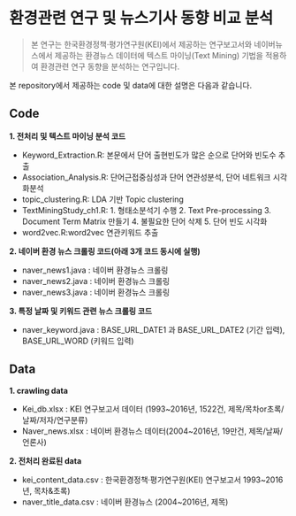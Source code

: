 # 환경관련 연구 및 뉴스기사 동향 비교 분석

> 본 연구는 한국환경정책·평가연구원(KEI)에서 제공하는 연구보고서와 네이버뉴스에서 제공하는 환경뉴스 데이터에 텍스트 마이닝(Text Mining) 기법을 적용하여 환경관련 연구 동향을 분석하는 연구입니다.

본 repository에서 제공하는 code 및 data에 대한 설명은 다음과 같습니다.

## Code
**1. 전처리 및 텍스트 마이닝 분석 코드**
* Keyword_Extraction.R: 본문에서 단어 출현빈도가 많은 순으로 단어와 빈도수 추출
* Association_Analysis.R: 단어근접중심성과 단어 연관성분석, 단어 네트워크 시각화분석 
* topic_clustering.R: LDA 기반 Topic clustering
* TextMiningStudy_ch1.R: 1. 형태소분석기 수행 2. Text Pre-processing 3. Document Term Matrix 만들기 
                         4. 불필요한 단어 삭제 5. 단어 빈도 시각화
* word2vec.R:word2vec 연관키워드 추출

**2. 네이버 환경 뉴스 크롤링 코드(아래 3개 코드 동시에 실행)**
* naver_news1.java : 네이버 환경뉴스 크롤링
* naver_news2.java : 네이버 환경뉴스 크롤링
* naver_news3.java : 네이버 환경뉴스 크롤링

**3. 특정 날짜 및 키워드 관련 뉴스 크롤링 코드**
* naver_keyword.java : BASE_URL_DATE1 과 BASE_URL_DATE2 (기간 입력), BASE_URL_WORD (키워드 입력)

## Data
**1. crawling data**
* Kei_db.xlsx : KEI 연구보고서 데이터 (1993~2016년, 1522건, 제목/목차or초록/날짜/저자/연구분류)
* Naver_news.xlsx : 네이버 환경뉴스 데이터(2004~2016년, 19만건, 제목/날짜/언론사)

**2. 전처리 완료된 data**
* kei_content_data.csv : 한국환경정책·평가연구원(KEI) 연구보고서 1993~2016년, 목차&초록)
* naver_title_data.csv : 네이버 환경뉴스 (2004~2016년, 제목)
